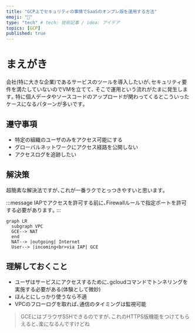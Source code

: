 ```yaml
---
title: "GCP上でセキュリティの事情でSaaSのオンプレ版を運用する方法"
emoji: "🎃"
type: "tech" # tech: 技術記事 / idea: アイデア
topics: [GCP]
published: true
---
```


# まえがき
会社(特に大きな企業)であるサービスのツールを導入したいが､セキュリティ要件を満たしていないのでVMを立てて､
そこで運用という流れがたまに発生します｡
特に個人データやソースコードのアップロードが関わってくるとこういったケースになるパターンが多いです｡

## 遵守事項

- 特定の組織のユーザのみをアクセス可能にする
- グローバルネットワークにアクセス経路を公開しない
- アクセスログを追跡したい

## 解決策

超簡素な解決法ですが､これが一番ラクでとっつきやすいと思います｡

:::message
IAPでアクセスを許可する前に､Firewallルールで指定ポートを許可する必要があります｡
:::


```mermaid
graph LR
  subgraph VPC
  GCE--> NAT
  end
  NAT--> |outgoing| Internet
  User--> |incoming<br>via IAP| GCE
```

## 理解しておくこと

- ユーザはサービスにアクセスするために､gcloudコマンドでトンネリングを実施する必要がある(体験として微妙)
- ほんとにしっかり使うなら不適
- VPCのフローログを取れば､通信のタイミングは監視可能

> GCEにはブラウザSSHできるのですが､これのHTTPS版機能をつけてもらえると､楽になるんですけどね
